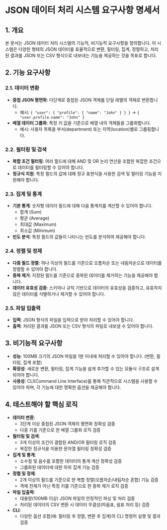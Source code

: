 # JSON 데이터 처리 시스템 요구사항 명세서

## 1. 개요

본 문서는 JSON 데이터 처리 시스템의 기능적, 비기능적 요구사항을 정의합니다. 이 시스템은 다양한 형태의 JSON 데이터를 효율적으로 변환, 필터링, 집계, 정렬하고, 처리된 결과를 JSON 또는 CSV 형식으로 내보내는 기능을 제공하는 것을 목표로 합니다.

## 2. 기능 요구사항

### 2.1. 데이터 변환

-   **중첩 JSON 평면화**: 다단계로 중첩된 JSON 객체를 단일 레벨의 객체로 변환합니다.
    -   예시: `{ "user": { "profile": { "name": "John" } } }` → `{ "user.profile.name": "John" }`
-   **배열 데이터 그룹화**: 특정 키 값을 기준으로 배열 내의 객체들을 그룹화합니다.
    -   예시: 사용자 목록을 부서(department) 또는 지역(location)별로 그룹핑합니다.

### 2.2. 필터링 및 검색

-   **복합 조건 필터링**: 여러 필드에 대해 AND 및 OR 논리 연산을 조합한 복잡한 조건으로 데이터를 필터링할 수 있어야 합니다.
-   **정규식 지원**: 특정 필드의 값에 대해 정규 표현식을 사용한 검색 및 필터링 기능을 지원해야 합니다.

### 2.3. 집계 및 통계

-   **기본 통계**: 숫자형 데이터 필드에 대해 다음 통계치를 계산할 수 있어야 합니다.
    -   합계 (Sum)
    -   평균 (Average)
    -   최대값 (Maximum)
    -   최소값 (Minimum)
-   **빈도 분석**: 특정 필드의 값들이 나타나는 빈도를 분석하여 제공해야 합니다.

### 2.4. 정렬 및 정제

-   **다중 필드 정렬**: 하나 이상의 필드를 기준으로 오름차순 또는 내림차순으로 데이터를 정렬할 수 있어야 합니다.
-   **중복 제거**: 지정된 필드를 기준으로 중복된 데이터를 제거하는 기능을 제공해야 합니다.
-   **데이터 유효성 검증**: 스키마나 규칙 기반으로 데이터의 유효성을 검증하고, 유효하지 않은 데이터를 식별하거나 제거할 수 있어야 합니다.

### 2.5. 파일 입출력

-   **입력**: JSON 형식의 파일을 입력으로 받아 처리할 수 있어야 합니다.
-   **출력**: 처리된 결과를 JSON 또는 CSV 형식의 파일로 내보낼 수 있어야 합니다.

## 3. 비기능적 요구사항

-   **성능**: 100MB 크기의 JSON 파일을 1분 이내에 처리할 수 있어야 합니다. (변환, 필터링, 집계 포함)
-   **확장성**: 새로운 변환, 필터링, 집계 기능을 쉽게 추가할 수 있는 모듈식 구조로 설계되어야 합니다.
-   **사용성**: CLI(Command Line Interface)를 통해 직관적으로 시스템을 사용할 수 있어야 하며, 각 기능에 대한 명확한 옵션을 제공해야 합니다.

## 4. 테스트해야 할 핵심 로직

-   **데이터 변환**:
    -   3단계 이상 중첩된 JSON 객체의 평면화 정확성 검증
    -   다중 키를 기준으로 한 배열 그룹화 로직 검증
-   **필터링 및 검색**:
    -   3개 이상의 조건이 결합된 AND/OR 필터링 로직 검증
    -   복잡한 정규식을 이용한 문자열 필터링 정확성 검증
-   **집계 및 통계**:
    -   소수점 및 음수를 포함한 데이터의 통계 계산 정확성 검증
    -   그룹화된 데이터에 대한 하위 집계 기능 검증
-   **정렬 및 정제**:
    -   2개 이상의 필드를 기준으로 한 복합 정렬(오름차순/내림차순 혼합) 기능 검증
    -   객체 전체가 아닌 특정 키를 기준으로 한 중복 제거 로직 검증
-   **파일 입출력**:
    -   대용량(100MB 이상) JSON 파일의 안정적인 파싱 및 처리 검증
    -   처리된 데이터의 CSV 변환 시 데이터 무결성(따옴표, 쉼표 처리 등) 검증
-   **CLI**:
    -   다양한 옵션 조합(예: 필터링 후 정렬, 변환 후 집계)의 CLI 명령어 실행 및 결과 검증
